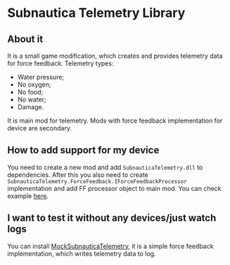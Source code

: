 # Subnautica Telemetry Library

## About it

It is a small game modification, which creates and provides telemetry data for force feedback. Telemetry types:

* Water pressure;
* No oxygen;
* No food;
* No water;
* Damage.

It is main mod for telemetry. Mods with force feedback implementation for device are secondary.

## How to add support for my device

You need to create a new mod and add `SubnauticaTelemetry.dll` to dependencies. After this you also need to create `SubnauticaTelemetry.ForceFeedback.IForceFeedbackProcessor` implementation and add FF processor object to main mod. You can check example [here](https://github.com/Roker2/MockSubnauticaTelemetry).

## I want to test it without any devices/just watch logs

You can install [MockSubnauticaTelemetry](https://github.com/Roker2/MockSubnauticaTelemetry), it is a simple force feedback implementation, which writes telemetry data to log.

